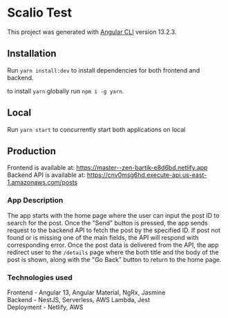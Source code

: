 # Scalio Test

This project was generated with [Angular CLI](https://github.com/angular/angular-cli) version 13.2.3.

## Installation
Run `yarn install:dev` to install dependencies for both frontend and backend.

to install `yarn` globally run `npm i -g yarn`.

## Local
Run `yarn start` to concurrently start both applications on local

## Production
Frontend is available at: https://master--zen-bartik-e8d6bd.netlify.app  
Backend API is available at: https://cnv0msg6hd.execute-api.us-east-1.amazonaws.com/posts  

### App Description
The app starts with the home page where the user can input the post ID to search for the post. Once the "Send" button is pressed, the app sends request to the backend API to fetch the post by the specified ID. If post not found or is missing one of the main fields, the API will respond with corresponding error. Once the post data is delivered from the API, the app redirect user to the `/details` page where the both title and the body of the post is shown, along with the "Go Back" button to return to the home page.

### Technologies used
Frontend - Angular 13, Angular Material, NgRx, Jasmine  
Backend - NestJS, Serverless, AWS Lambda, Jest  
Deployment - Netlify, AWS  

